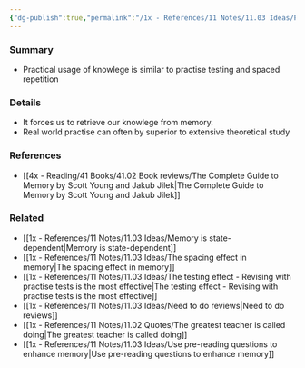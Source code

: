 ```yaml
---
{"dg-publish":true,"permalink":"/1x - References/11 Notes/11.03 Ideas/Practical usage of knowlege is superior to theory/","title":"Practical usage of knowlege is superior to theory","created":"2023-04-26T21:17:51.000+03:00","updated":"2024-02-14T20:18:25.363+03:00"}
---
```



### Summary
- Practical usage of knowlege is similar to practise testing and spaced repetition

### Details
- It forces us to retrieve our knowlege from memory.
- Real world practise can often by superior to extensive theoretical study

### References
- [[4x - Reading/41 Books/41.02 Book reviews/The Complete Guide to Memory by Scott Young and Jakub Jilek\|The Complete Guide to Memory by Scott Young and Jakub Jilek]]

### Related
- [[1x - References/11 Notes/11.03 Ideas/Memory is state-dependent\|Memory is state-dependent]]
- [[1x - References/11 Notes/11.03 Ideas/The spacing effect in memory\|The spacing effect in memory]]
- [[1x - References/11 Notes/11.03 Ideas/The testing effect - Revising with practise tests is the most effective\|The testing effect - Revising with practise tests is the most effective]]
- [[1x - References/11 Notes/11.03 Ideas/Need to do reviews\|Need to do reviews]]
- [[1x - References/11 Notes/11.02 Quotes/The greatest teacher is called doing\|The greatest teacher is called doing]]
- [[1x - References/11 Notes/11.03 Ideas/Use pre-reading questions to enhance memory\|Use pre-reading questions to enhance memory]]